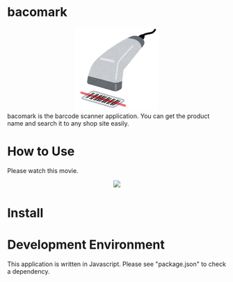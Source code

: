 # bacomark
<div align="center">
  <img src="assets/icon.png" >
</div>
bacomark is the barcode scanner application. You can get the product name and search it to any shop site easily.

# How to Use
Please watch this movie.
<div align="center">
  <img src="https://user-images.githubusercontent.com/5310841/97103472-12e6a680-16f0-11eb-8c90-8c567e17ff91.gif" width="320px" >
</div>


# Install

# Development Environment
This application is written in Javascript.
Please see "package.json" to check a dependency.
